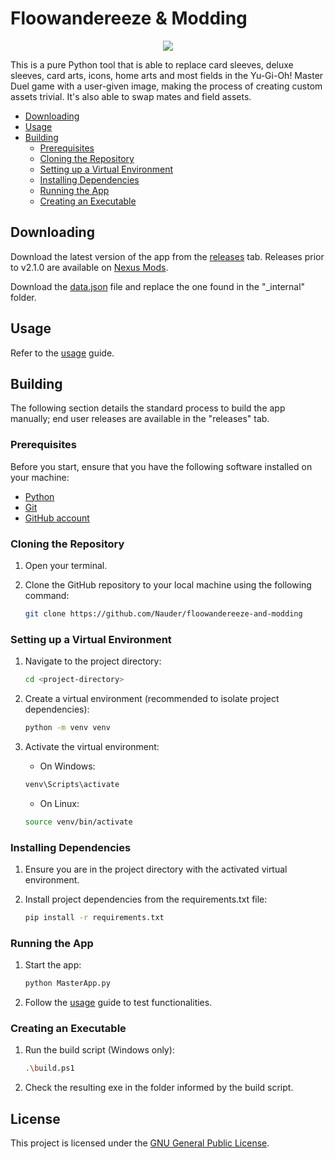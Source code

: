 # Floowandereeze & Modding

<p align="center">
    <img src="https://img.shields.io/badge/Python-FFD43B?style=for-the-badge&logo=python&logoColor=blue">
</p>

This is a pure Python tool that is able to replace card sleeves, deluxe sleeves, card arts, icons, home arts and
most fields in the Yu-Gi-Oh! Master Duel game with a user-given image, making the process of creating custom
assets trivial. It's also able to swap mates and field assets.

- [Downloading](#Downloading)
- [Usage](#Usage)
- [Building](#Building)
    - [Prerequisites](#Prerequisites)
    - [Cloning the Repository](#Cloning-the-Repository)
    - [Setting up a Virtual Environment](#Setting-up-a-Virtual-Environment)
    - [Installing Dependencies](#Installing-Dependencies)
    - [Running the App](#Running-the-App)
    - [Creating an Executable](#Creating-an-Executable)

## Downloading

Download the latest version of the app from
the [releases](https://github.com/Nauder/floowandereeze-and-modding/releases) tab.
Releases prior to v2.1.0 are available on [Nexus Mods](https://www.nexusmods.com/yugiohmasterduel/mods/372).

Download the [data.json](https://raw.githubusercontent.com/Nauder/floowandereeze-and-modding/main/data.json) file and
replace the one found in the "_internal" folder.

## Usage

Refer to the [usage](./docs/USAGE.md) guide.

## Building

The following section details the standard process to build the app manually; end user releases are available in the
"releases" tab.

### Prerequisites

Before you start, ensure that you have the following software installed on your machine:

- [Python](https://www.python.org/downloads/)
- [Git](https://git-scm.com/downloads)
- [GitHub account](https://github.com/)

### Cloning the Repository

1. Open your terminal.

2. Clone the GitHub repository to your local machine using the following command:
   ```bash
   git clone https://github.com/Nauder/floowandereeze-and-modding
   ```

### Setting up a Virtual Environment

1. Navigate to the project directory:
   ```bash
   cd <project-directory>
   ```

2. Create a virtual environment (recommended to isolate project dependencies):
   ```bash
   python -m venv venv
   ```

3. Activate the virtual environment:
    - On Windows:
   ```bash
   venv\Scripts\activate
   ```
    - On Linux:
   ```bash
   source venv/bin/activate
   ```

### Installing Dependencies

1. Ensure you are in the project directory with the activated virtual environment.

2. Install project dependencies from the requirements.txt file:
    ```bash
   pip install -r requirements.txt
    ```

### Running the App

1. Start the app:
    ```bash
   python MasterApp.py
    ```

2. Follow the [usage](./docs/USAGE.md) guide to test functionalities.

### Creating an Executable

1. Run the build script (Windows only):
    ```bash
   .\build.ps1
    ```

2. Check the resulting exe in the folder informed by the build script.

## License

This project is licensed under the [GNU General Public License](LICENSE).
   
